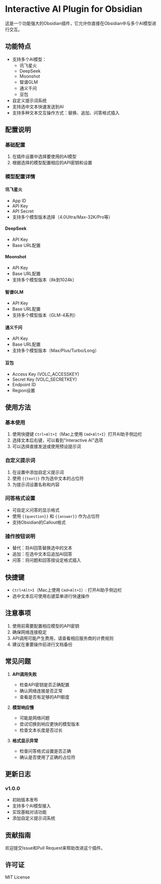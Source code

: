 # Interactive AI Plugin for Obsidian

这是一个功能强大的Obsidian插件，它允许你直接在Obsidian中与多个AI模型进行交互。

## 功能特点

- 支持多个AI模型：
  - 讯飞星火
  - DeepSeek
  - Moonshot
  - 智谱GLM
  - 通义千问
  - 豆包
- 自定义提示词系统
- 支持选中文本快速发送到AI
- 支持多种文本交互操作方式：替换、追加、问答格式插入


## 配置说明

### 基础配置

1. 在插件设置中选择要使用的AI模型
2. 根据选择的模型配置相应的API密钥和设置

### 模型配置详情

#### 讯飞星火
- App ID
- API Key
- API Secret
- 支持多个模型版本选择（4.0Ultra/Max-32K/Pro等）

#### DeepSeek
- API Key
- Base URL配置

#### Moonshot
- API Key
- Base URL配置
- 支持多个模型版本（8k到1024k）

#### 智谱GLM
- API Key
- Base URL配置
- 支持多个模型版本（GLM-4系列）

#### 通义千问
- API Key
- Base URL配置
- 支持多个模型版本（Max/Plus/Turbo/Long）

#### 豆包
- Access Key (VOLC_ACCESSKEY)
- Secret Key (VOLC_SECRETKEY)
- Endpoint ID
- Region设置

## 使用方法

### 基本使用
1. 使用快捷键 `Ctrl+Alt+I`（Mac上使用 `Cmd+Alt+I`）打开AI助手侧边栏
2. 选择文本后右键，可以看到"Interactive AI"选项
3. 可以选择直接发送或使用预设提示词

### 自定义提示词
1. 在设置中添加自定义提示词
2. 使用 `{{text}}` 作为选中文本的占位符
3. 为提示词设置名称和内容

### 问答格式设置
- 可自定义问答的显示格式
- 使用 `{{question}}` 和 `{{answer}}` 作为占位符
- 支持Obsidian的Callout格式

### 操作按钮说明
- 替代：将AI回答替换选中的文本
- 追加：在选中文本后追加AI回答
- 问答：将问题和回答按设定格式插入

## 快捷键

- `Ctrl+Alt+I`（Mac上使用 `Cmd+Alt+I`）: 打开AI助手侧边栏
- 选中文本后可使用右键菜单进行快速操作

## 注意事项

1. 使用前需要配置相应模型的API密钥
2. 确保网络连接稳定
3. API调用可能产生费用，请查看相应服务商的计费规则
4. 建议在重要操作前进行文档备份

## 常见问题

1. **API调用失败**
   - 检查API密钥是否正确配置
   - 确认网络连接是否正常
   - 查看是否有足够的API额度

2. **模型响应慢**
   - 可能是网络问题
   - 尝试切换到响应更快的模型版本
   - 检查文本长度是否过长

3. **格式显示异常**
   - 检查问答格式设置是否正确
   - 确认是否使用了正确的占位符

## 更新日志

### v1.0.0
- 初始版本发布
- 支持多个AI模型接入
- 实现基础对话功能
- 添加自定义提示词系统

## 贡献指南

欢迎提交Issue和Pull Request来帮助改进这个插件。

## 许可证

MIT License

